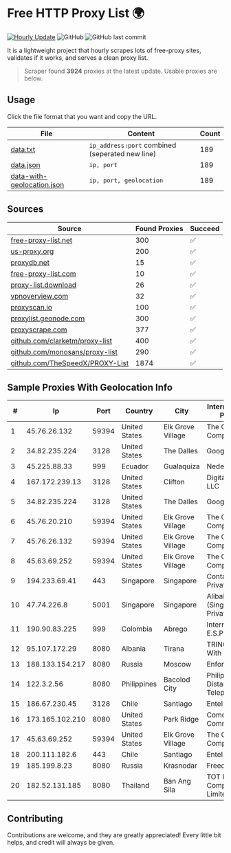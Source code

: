 
# Free HTTP Proxy List 🌍

[![Hourly Update](https://github.com/mertguvencli/http-proxy-list/actions/workflows/main.yml/badge.svg?branch=main)](https://github.com/mertguvencli/http-proxy-list/actions/workflows/main.yml)
![GitHub](https://img.shields.io/github/license/mertguvencli/http-proxy-list)
![GitHub last commit](https://img.shields.io/github/last-commit/mertguvencli/http-proxy-list)

It is a lightweight project that hourly scrapes lots of free-proxy sites, validates if it works, and serves a clean proxy list.


> Scraper found **3924** proxies at the latest update. Usable proxies are below.

## Usage

Click the file format that you want and copy the URL.


|File|Content|Count|
|----|-------|-----|
|[data.txt](https://raw.githubusercontent.com/mertguvencli/http-proxy-list/main/proxy-list/data.txt)|`ip_address:port` combined (seperated new line)|189|
|[data.json](https://raw.githubusercontent.com/mertguvencli/http-proxy-list/main/proxy-list/data.json)|`ip, port`|189|
|[data-with-geolocation.json](https://raw.githubusercontent.com/mertguvencli/http-proxy-list/main/proxy-list/data-with-geolocation.json)|`ip, port, geolocation`|189|

## Sources

|Source|Found Proxies|Succeed|
|------|-------------|-------|
|[free-proxy-list.net](https://free-proxy-list.net)|300|✅|
|[us-proxy.org](https://www.us-proxy.org)|200|✅|
|[proxydb.net](http://proxydb.net)|15|✅|
|[free-proxy-list.com](https://free-proxy-list.com/?page=&port=&type%5B%5D=http&type%5B%5D=https&up_time=0&search=Search)|10|✅|
|[proxy-list.download](https://www.proxy-list.download/HTTP)|26|✅|
|[vpnoverview.com](https://vpnoverview.com/privacy/anonymous-browsing/free-proxy-servers)|32|✅|
|[proxyscan.io](https://www.proxyscan.io)|100|✅|
|[proxylist.geonode.com](https://proxylist.geonode.com/api/proxy-list?limit=300&page=1&sort_by=lastChecked&sort_type=desc&protocols=http,https)|300|✅|
|[proxyscrape.com](https://api.proxyscrape.com/v2/?request=displayproxies&protocol=http&timeout=10000&country=all&ssl=all&anonymity=all)|377|✅|
|[github.com/clarketm/proxy-list](https://raw.githubusercontent.com/clarketm/proxy-list/master/proxy-list-raw.txt)|400|✅|
|[github.com/monosans/proxy-list](https://raw.githubusercontent.com/monosans/proxy-list/main/proxies/http.txt)|290|✅|
|[github.com/TheSpeedX/PROXY-List](https://raw.githubusercontent.com/TheSpeedX/PROXY-List/master/http.txt)|1874|✅|


## Sample Proxies With Geolocation Info

|#|Ip|Port|Country|City|Internet Service Provider|
|-|--|----|-------|----|-------------------------|
|1|45.76.26.132|59394|United States|Elk Grove Village|The Constant Company|
|2|34.82.235.224|3128|United States|The Dalles|Google LLC|
|3|45.225.88.33|999|Ecuador|Gualaquiza|Nedetel S.A.|
|4|167.172.239.13|3128|United States|Clifton|DigitalOcean, LLC|
|5|34.82.235.224|3128|United States|The Dalles|Google LLC|
|6|45.76.20.210|59394|United States|Elk Grove Village|The Constant Company|
|7|45.76.26.132|59394|United States|Elk Grove Village|The Constant Company|
|8|45.63.69.252|59394|United States|Elk Grove Village|The Constant Company|
|9|194.233.69.41|443|Singapore|Singapore|Contabo Asia Private Limited|
|10|47.74.226.8|5001|Singapore|Singapore|Alibaba Cloud (Singapore) Private Limited|
|11|190.90.83.225|999|Colombia|Abrego|Internexa S.a. E.S.P|
|12|95.107.172.29|8080|Albania|Tirana|TRING Customer With Static IP|
|13|188.133.154.217|8080|Russia|Moscow|Enforta-MSK|
|14|122.3.2.56|8080|Philippines|Bacolod City|Philippine Long Distance Telephone Co.|
|15|186.67.230.45|3128|Chile|Santiago|Entel Chile S.A.|
|16|173.165.102.210|8080|United States|Park Ridge|Comcast Cable Communications|
|17|45.63.69.252|59394|United States|Elk Grove Village|The Constant Company|
|18|200.111.182.6|443|Chile|Santiago|Entel Chile S.A.|
|19|185.199.8.23|8080|Russia|Krasnodar|Freedom LLC|
|20|182.52.131.185|8080|Thailand|Ban Ang Sila|TOT Public Company Limited|



## Contributing

Contributions are welcome, and they are greatly appreciated! Every
little bit helps, and credit will always be given.

